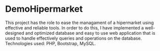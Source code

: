 # DemoHipermarket
This project has the role to ease the managament of a hipermarket using effective and reliable tools. In order to do this, I have implemented a well-designed and optimized database and easy to use web application that is used to handle effectively queries and operations on the database.
Technologies used:
PHP, Bootstrap, MySQL.
